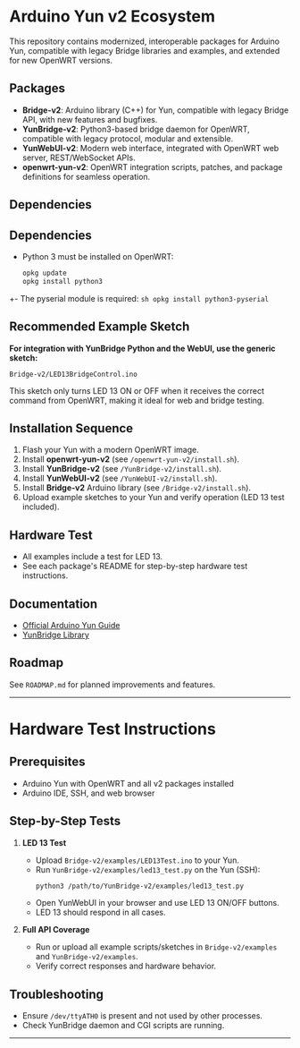 # Arduino Yun v2 Ecosystem

This repository contains modernized, interoperable packages for Arduino Yun, compatible with legacy Bridge libraries and examples, and extended for new OpenWRT versions.

## Packages
- **Bridge-v2**: Arduino library (C++) for Yun, compatible with legacy Bridge API, with new features and bugfixes.
- **YunBridge-v2**: Python3-based bridge daemon for OpenWRT, compatible with legacy protocol, modular and extensible.
- **YunWebUI-v2**: Modern web interface, integrated with OpenWRT web server, REST/WebSocket APIs.
- **openwrt-yun-v2**: OpenWRT integration scripts, patches, and package definitions for seamless operation.


## Dependencies
## Dependencies
- Python 3 must be installed on OpenWRT:
	```sh
	opkg update
	opkg install python3
	```
+- The pyserial module is required:
	```sh
	opkg install python3-pyserial
	```

## Recommended Example Sketch

**For integration with YunBridge Python and the WebUI, use the generic sketch:**

`Bridge-v2/LED13BridgeControl.ino`

This sketch only turns LED 13 ON or OFF when it receives the correct command from OpenWRT, making it ideal for web and bridge testing.

## Installation Sequence
1. Flash your Yun with a modern OpenWRT image.
2. Install **openwrt-yun-v2** (see `/openwrt-yun-v2/install.sh`).
3. Install **YunBridge-v2** (see `/YunBridge-v2/install.sh`).
4. Install **YunWebUI-v2** (see `/YunWebUI-v2/install.sh`).
5. Install **Bridge-v2** Arduino library (see `/Bridge-v2/install.sh`).
6. Upload example sketches to your Yun and verify operation (LED 13 test included).

## Hardware Test
- All examples include a test for LED 13.
- See each package's README for step-by-step hardware test instructions.

## Documentation
- [Official Arduino Yun Guide](https://docs.arduino.cc/retired/getting-started-guides/ArduinoYun/)
- [YunBridge Library](https://docs.arduino.cc/retired/archived-libraries/YunBridgeLibrary/)

## Roadmap
See `ROADMAP.md` for planned improvements and features.

---

# Hardware Test Instructions

## Prerequisites
- Arduino Yun with OpenWRT and all v2 packages installed
- Arduino IDE, SSH, and web browser

## Step-by-Step Tests
1. **LED 13 Test**
	- Upload `Bridge-v2/examples/LED13Test.ino` to your Yun.
	- Run `YunBridge-v2/examples/led13_test.py` on the Yun (SSH):
	  ```bash
	  python3 /path/to/YunBridge-v2/examples/led13_test.py
	  ```
	- Open YunWebUI in your browser and use LED 13 ON/OFF buttons.
	- LED 13 should respond in all cases.

2. **Full API Coverage**
	- Run or upload all example scripts/sketches in `Bridge-v2/examples` and `YunBridge-v2/examples`.
	- Verify correct responses and hardware behavior.

## Troubleshooting
- Ensure `/dev/ttyATH0` is present and not used by other processes.
- Check YunBridge daemon and CGI scripts are running.

---
